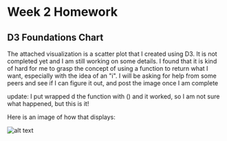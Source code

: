 
Week 2 Homework
===============

D3 Foundations Chart
---------------------

The attached visualization is a scatter plot that I created using D3. It is not completed yet and I am still working on some details. I found that it is kind of hard for me to grasp the concept of using a function to return what I want, especially with the idea of an "i". I will be asking for help from some peers and see if I can figure it out, and post the image once I am complete

update: I put wrapped d the function with () and it worked, so I am not sure what happened, but this is it!

Here is an image of how that displays:

![alt text](/Users/ziqiwang/Desktop/interactive_viz/INFO616_interactive_viz/scatter_plot.png "scatter plot")
